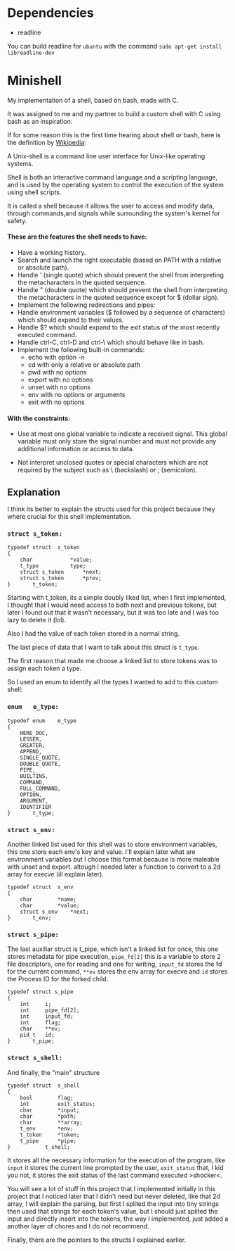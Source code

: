 # Dependencies

* readline

You can build readline for `ubuntu` with the command
`sudo apt-get install libreadline-dev`

# Minishell

My implementation of a shell, based on bash, made with C.

It was assigned to me and my partner to build a custom shell with C using bash as an inspiration.

If for some reason this is the first time hearing about shell or bash, here is the definition by [Wikipedia](https://en.wikipedia.org/wiki/Unix_shell):

A Unix-shell is a command line user interface for Unix-like operating systems.

Shell is both an interactive command language and a scripting language, and is used by the operating system to control the execution of the system using shell scripts.

It is called a shell because it allows the user to access and modify data, through commands,and signals while surrounding the system's kernel for safety.

#### These are the features the shell needs to have:

* Have a working history.
* Search and launch the right executable (based on PATH with a relative or absolute path).
* Handle ’ (single quote) which should prevent the shell from interpreting the metacharacters in the quoted sequence.
* Handle " (double quote) which should prevent the shell from interpreting the metacharacters in the quoted sequence except for $ (dollar sign).
* Implement the following redirections and pipes:
* Handle environment variables ($ followed by a sequence of characters) which should expand to their values.
* Handle $? which should expand to the exit status of the most recently executed command.
* Handle ctrl-C, ctrl-D and ctrl-\ which should behave like in bash.
* Implement the following built-in commands:
	* echo with option -n
	* cd with only a relative or absolute path
	* pwd with no options
	* export with no options
	* unset with no options
	* env with no options or arguments
	* exit with no options

#### With the constraints:

* Use at most one global variable to indicate a received signal. This global variable must only store the signal number and must not provide any additional information or access to data.

* Not interpret unclosed quotes or special characters which are not required by the subject such as \ (backslash) or ; (semicolon).

## Explanation

I think its better to explain the structs used for this project because they where crucial for this shell implementation.

### `struct s_token:`

```
typedef struct	s_token
{
	char			*value;
	t_type			type;
	struct s_token		*next;
	struct s_token		*prev;
}		t_token;
```

Starting with t_token, its a simple doubly liked list, when I first implemented, I thought that I would need access to both next and previous tokens, but later I found out that it wasn't necessary, but it was too late and I was too lazy to delete it (lol).

Also I had the value of each token stored in a normal string.

The last piece of data that I want to talk about this struct is `t_type`.

The first reason that made me choose a linked list to store tokens was to assign each token a type.

So I used an enum to identify all the types I wanted to add to this custom shell:

### `enum	e_type:`

```
typedef enum	e_type
{
	HERE_DOC,
	LESSER,
	GREATER,
	APPEND,
	SINGLE_QUOTE,
	DOUBLE_QUOTE,
	PIPE,
	BUILTINS,
	COMMAND,
	FULL_COMMAND,
	OPTION,
	ARGUMENT,
	IDENTIFIER
}		t_type;
```

### `struct s_env:`

Another linked list used for this shell was to store environment variables, this one store each env's key and value. I'll explain later what are environment variables but I choose this format because is more maleable with unset and export. altough I needed later a function to convert to a 2d array for execve (ill explain later).

```
typedef struct	s_env
{
	char		*name;
	char		*value;
	struct s_env	*next;
}		t_env;
```

### `struct s_pipe:`
The last auxiliar struct is t_pipe, which isn't a linked list for once, this one stores metadata for pipe execution, `pipe_fd[2]` this is a variable to store 2 file descriptors, one for reading and one for writing, `input_fd` stores the fd for the current command, `**ev` stores the env array for execve and `id` stores the Process ID for the forked child.

```
typedef struct s_pipe
{
	int		i;
	int		pipe_fd[2];
	int		input_fd;
	int		flag;
	char	**ev;
	pid_t	id;
}		t_pipe;
```

### `struct s_shell:`
And finally, the "main" structure
```
typedef struct	s_shell
{
	bool		flag;
	int			exit_status;
	char		*input;
	char		*path;
	char		**array;
	t_env		*env;
	t_token		*token;
	t_pipe		*pipe;
}			t_shell;
```
It stores all the necessary information for the execution of the program, like `input` it stores the current line prompted by the user, `exit_status` that, I kid you not, it stores the exit status of the last command executed >shocker<.

You will see a lot of stuff in this project that I implemented initially in this project that I noticed later that I didn't need but never deleted, like that 2d array, I will explain the parsing, but first I splited the input into tiny strings then used that strings for each token's value, but I should just splited the input and directly insert into the tokens, the way I implemented, just added a another layer of chores and I do not recommend.

Finally, there are the pointers to the structs I explained earlier.
